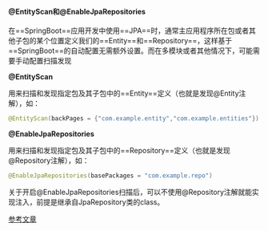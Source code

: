 #### @EntityScan和@EnableJpaRepositories

在==SpringBoot==应用开发中使用==JPA==时，通常主应用程序所在包或者其他子包的某个位置定义我们的==Entity==和==Repository==，这样基于==SpringBoot==的自动配置无需额外设置。而在多模块或者其他情况下，可能需要手动配置扫描发现

**@EntityScan**

用来扫描和发现指定包及其子包中的==Entity==定义（也就是发现@Entity注解），如：

```java
@EntityScan(backPages = {"com.example.entity","com.example.entities"})
```

**@EnableJpaRepositories**

用来扫描和发现指定包及其子包中的==Repository==定义（也就是发现@Repository注解），如：

```java
@EnableJpaRepositories(basePackages = "com.example.repo")
```





关于开启@EnableJpaRepositories扫描后，可以不使用@Repository注解就能实现注入，前提是继承自JpaRepository类的class。

[参考文章](https://blog.csdn.net/andy_zhang2007/article/details/84064862)

